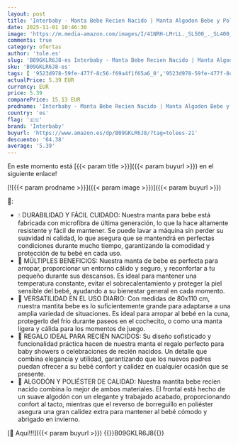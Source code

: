 ```yaml
---
layout: post
title: 'Interbaby - Manta Bebe Recien Nacido | Manta Algodon Bebe y Poliéster  Terciopelo  Suave  Cómoda  Cálida | Manta Meses Bebe 80x110cm  para Cunas  Carritos | Universo + Borreguillo Rosa'
date: 2025-11-01 10:46:30
image: 'https://m.media-amazon.com/images/I/41NRH-LMrLL._SL500_._SL400_.jpg'
comments: true
category: ofertas
author: 'tole.es'
slug: 'B09GKLR6J8-es Interbaby - Manta Bebe Recien Nacido | Manta Algodon Bebe...'
sku: 'B09GKLR6J8-es'
tags: [ '9523d978-59fe-477f-8c56-f69a4f1f65a6_0','9523d978-59fe-477f-8c56-f69a4f1f65a6_9301','Arborist Merchandising Root','Bebé','Dormitorio','Hogar y cocina','Mantas para bebés','Mantas y mantitas para bebés','Ropa de cama','Self Service','Special Features Stores','Top Brands Home Essentials','Top Brands Home Selection','bebe','interbaby','top Brands Home Bedding','🇪🇸', ]
actualPrice: 5.39 EUR
currency: EUR
price: 5.39
comparePrice: 15.13 EUR
prodname: 'Interbaby - Manta Bebe Recien Nacido | Manta Algodon Bebe y Poliéster  Terciopelo  Suave  Cómoda  Cálida | Manta Meses Bebe 80x110cm  para Cunas  Carritos | Universo + Borreguillo Rosa'
country: 'es'
flag: '🇪🇸'
brand: 'Interbaby'
buyurl: 'https://www.amazon.es/dp/B09GKLR6J8/?tag=tolees-21'
descuento: '64.38'
average: '5.39'
---
```


En este momento está [{{< param title >}}]({{< param buyurl >}}) en el siguiente enlace!

[![{{< param prodname >}}]({{< param image >}})]({{< param buyurl >}})

🔎:

- 💧 DURABILIDAD Y FÁCIL CUIDADO: Nuestra manta para bebe está fabricada con microfibra de última generación, lo que la hace altamente resistente y fácil de mantener. Se puede lavar a máquina sin perder su suavidad ni calidad, lo que asegura que se mantendrá en perfectas condiciones durante mucho tiempo, garantizando la comodidad y protección de tu bebé en cada uso.
- 🌟 MÚLTIPLES BENEFICIOS: Nuestra manta de bebe es perfecta para arropar, proporcionar un entorno cálido y seguro, y reconfortar a tu pequeño durante sus descansos. Es ideal para mantener una temperatura constante, evitar el sobrecalentamiento y proteger la piel sensible del bebé, ayudando a su bienestar general en cada momento.
- 👶 VERSATILIDAD EN EL USO DIARIO: Con medidas de 80x110 cm, nuestra mantita bebe es lo suficientemente grande para adaptarse a una amplia variedad de situaciones. Es ideal para arropar al bebé en la cuna, protegerlo del frío durante paseos en el cochecito, o como una manta ligera y cálida para los momentos de juego.
- 🎁 REGALO IDEAL PARA RECIÉN NACIDOS: Su diseño sofisticado y funcionalidad práctica hacen de nuestra manta el regalo perfecto para baby showers o celebraciones de recién nacidos. Un detalle que combina elegancia y utilidad, garantizando que los nuevos padres puedan ofrecer a su bebé confort y calidez en cualquier ocasión que se presente.
- 🧸 ALGODÓN Y POLIÉSTER DE CALIDAD: Nuestra mantita bebe recien nacido combina lo mejor de ambos materiales. El frontal está hecho de un suave algodón con un elegante y trabajado acabado, proporcionando confort al tacto, mientras que el reverso de borreguillo en poliéster asegura una gran calidez extra para mantener al bebé cómodo y abrigado en invierno.

[🛒 Aquí!!!]({{< param buyurl >}})
{{<world>}}B09GKLR6J8{{</world>}}
